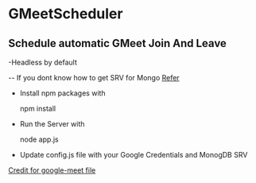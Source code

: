 # GMeetScheduler

## Schedule automatic GMeet Join And Leave

-Headless by default

-- If you dont know how to get SRV for Mongo [Refer](https://docs.mongodb.com/drivers/node/quick-start#create-a-mongodb-cluster)

- Install npm packages with 

    npm install

- Run the Server with 

    node app.js

- Update config.js file with your Google Credentials and MonogDB SRV

[Credit for google-meet file](https://github.com/AmanRaj1608/Google-Meet-Scheduler/blob/master/google-meet.js)